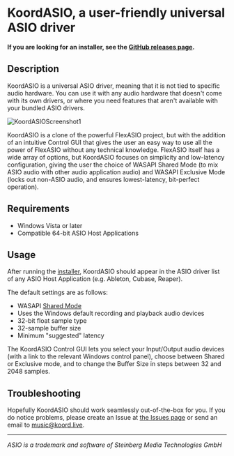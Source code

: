 # KoordASIO, a user-friendly universal ASIO driver

**If you are looking for an installer, see the 
[GitHub releases page][releases].**

## Description

KoordASIO is a universal ASIO driver, meaning that it is not tied to
specific audio hardware. 
You can use it with any audio hardware that doesn't come with its own drivers,
or where you need features that aren't available with your bundled ASIO drivers.

![KoordASIOScreenshot1](https://user-images.githubusercontent.com/584572/184340647-045088d1-6ba6-452d-b3ed-058e5d073449.png)

KoordASIO is a clone of the powerful FlexASIO project, but with the addition of an 
intuitive Control GUI that gives the user an easy way to use all the power of 
FlexASIO without any technical knowledge. FlexASIO itself has a wide array of 
options, but KoordASIO focuses on simplicity and low-latency configuration, 
giving the user the choice of WASAPI Shared Mode (to mix ASIO audio with other 
audio application audio) and WASAPI Exclusive Mode (locks out non-ASIO audio, 
and ensures lowest-latency, bit-perfect operation). 

## Requirements

 - Windows Vista or later
 - Compatible 64-bit ASIO Host Applications

## Usage

After running the [installer][releases], KoordASIO should appear in the ASIO
driver list of any ASIO Host Application (e.g. Ableton, Cubase, Reaper).

The default settings are as follows:

 - WASAPI [Shared Mode][BACKENDS]
 - Uses the Windows default recording and playback audio devices
 - 32-bit float sample type
 - 32-sample buffer size
 - Minimum "suggested" latency

The KoordASIO Control GUI lets you select your Input/Output audio devices (with
a link to the relevant Windows control panel), choose between Shared or
Exclusive mode, and to change the Buffer Size in steps between 32 and 2048 samples.

## Troubleshooting
Hopefully KoordASIO should work seamlessly out-of-the-box for you. If you do notice
problems, please create an Issue at [the Issues page][issues] or send an email to 
music@koord.live.

---

*ASIO is a trademark and software of Steinberg Media Technologies GmbH*

[releases]: https://github.com/koord-live/KoordASIO/releases
[issues]: https://github.com/koord-live/KoordASIO/issues
[BACKENDS]: BACKENDS.md